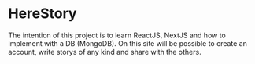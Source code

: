 <h1>HereStory</h1>

<p>The intention of this project is to learn ReactJS, NextJS and how to implement with a DB (MongoDB).
On this site will be possible to create an account, write storys of any kind and share with the others.
</p>
